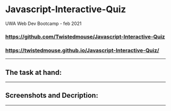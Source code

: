 # Javascript-Interactive-Quiz
UWA Web Dev Bootcamp - feb 2021

### https://github.com/Twistedmouse/Javascript-Interactive-Quiz
### https://twistedmouse.github.io/Javascript-Interactive-Quiz/

---
## The task at hand:


---
## Screenshots and Decription:

---